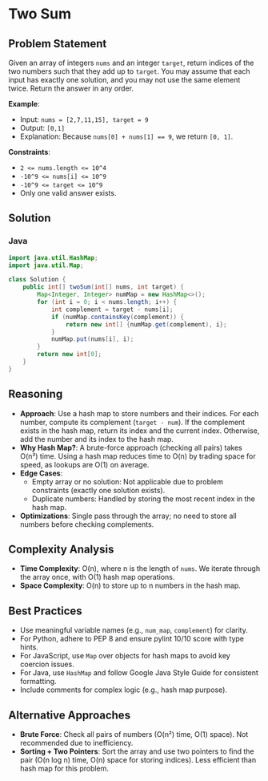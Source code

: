 # Two Sum

## Problem Statement
Given an array of integers `nums` and an integer `target`, return indices of the two numbers such that they add up to `target`. You may assume that each input has exactly one solution, and you may not use the same element twice. Return the answer in any order.

**Example**:
- Input: `nums = [2,7,11,15], target = 9`
- Output: `[0,1]`
- Explanation: Because `nums[0] + nums[1] == 9`, we return `[0, 1]`.

**Constraints**:
- `2 <= nums.length <= 10^4`
- `-10^9 <= nums[i] <= 10^9`
- `-10^9 <= target <= 10^9`
- Only one valid answer exists.

## Solution

### Java
```java
import java.util.HashMap;
import java.util.Map;

class Solution {
    public int[] twoSum(int[] nums, int target) {
        Map<Integer, Integer> numMap = new HashMap<>();
        for (int i = 0; i < nums.length; i++) {
            int complement = target - nums[i];
            if (numMap.containsKey(complement)) {
                return new int[] {numMap.get(complement), i};
            }
            numMap.put(nums[i], i);
        }
        return new int[0];
    }
}
```

## Reasoning
- **Approach**: Use a hash map to store numbers and their indices. For each number, compute its complement (`target - num`). If the complement exists in the hash map, return its index and the current index. Otherwise, add the number and its index to the hash map.
- **Why Hash Map?**: A brute-force approach (checking all pairs) takes O(n²) time. Using a hash map reduces time to O(n) by trading space for speed, as lookups are O(1) on average.
- **Edge Cases**:
  - Empty array or no solution: Not applicable due to problem constraints (exactly one solution exists).
  - Duplicate numbers: Handled by storing the most recent index in the hash map.
- **Optimizations**: Single pass through the array; no need to store all numbers before checking complements.

## Complexity Analysis
- **Time Complexity**: O(n), where n is the length of `nums`. We iterate through the array once, with O(1) hash map operations.
- **Space Complexity**: O(n) to store up to n numbers in the hash map.

## Best Practices
- Use meaningful variable names (e.g., `num_map`, `complement`) for clarity.
- For Python, adhere to PEP 8 and ensure pylint 10/10 score with type hints.
- For JavaScript, use `Map` over objects for hash maps to avoid key coercion issues.
- For Java, use `HashMap` and follow Google Java Style Guide for consistent formatting.
- Include comments for complex logic (e.g., hash map purpose).

## Alternative Approaches
- **Brute Force**: Check all pairs of numbers (O(n²) time, O(1) space). Not recommended due to inefficiency.
- **Sorting + Two Pointers**: Sort the array and use two pointers to find the pair (O(n log n) time, O(n) space for storing indices). Less efficient than hash map for this problem.